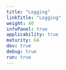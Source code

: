 ```yaml
---
title: "Logging"
linkTitle: "Logging"
weight: 40
infoPanel: true
applicability: true
maturity: GA
dev: true
debug: true
run: true
---
```

